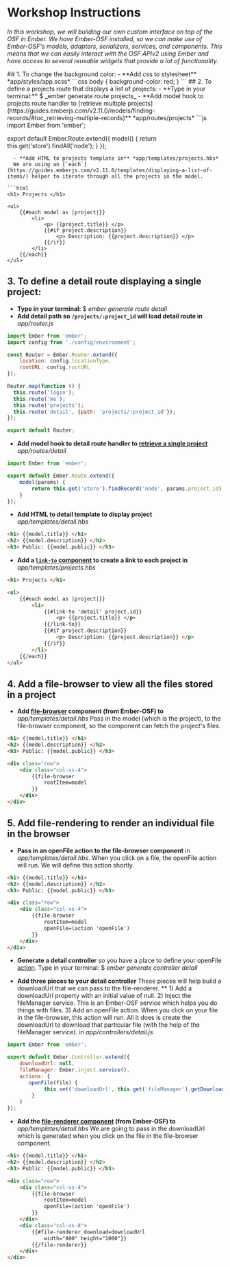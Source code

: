# Workshop Instructions

<p><em> In this workshop, we will building our own custom interface on top of the OSF in Ember.  We have Ember-OSF installed,
 so we can make use of Ember-OSF's models, adapters, serializers, services, and components.  This means that we can easily interact
 with the OSF APIv2 using Ember and have access to several reusable widgets that provide a lot of functionality. </em></p>
## 1. To change the background color:
- **Add css to stylesheet** *app/styles/app.scss*
```css
body {
  background-color: red;
}
```
## 2.  To define a projects route that displays a list of projects:
- **Type in your terminal:**
    $ _ember generate route projects_
-  **Add model hook to projects route handler to [retrieve multiple projects](https://guides.emberjs.com/v2.11.0/models/finding-records/#toc_retrieving-multiple-records)** *app/routes/projects*
```js
import Ember from 'ember';

export default Ember.Route.extend({
    model() {
        return this.get('store').findAll('node');
    }
});
```
  - **Add HTML to projects template in** *app/templates/projects.hbs*
  We are using an [`each`](https://guides.emberjs.com/v2.11.0/templates/displaying-a-list-of-items/) helper to iterate through all the projects in the model.

```html
<h1> Projects </h1>

<ul>
    {{#each model as |project|}}
        <li>
            <p> {{project.title}} </p>
            {{#if project.description}}
                <p> Description: {{project.description}} </p>
            {{/if}}
        </li>
    {{/each}}
</ul>
```

## 3.  To define a detail route displaying a single project:
- **Type in your terminal:**
    $ _ember generate route detail_
- **Add detail path so `/projects/:project_id` will load detail route in** *app/router.js*
```js
import Ember from 'ember';
import config from './config/environment';

const Router = Ember.Router.extend({
    location: config.locationType,
    rootURL: config.rootURL
});

Router.map(function () {
  this.route('login');
  this.route('me');
  this.route('projects');
  this.route('detail', {path: 'projects/:project_id'});
});

export default Router;

```
-  **Add model hook to detail route handler to [retrieve a single project](https://guides.emberjs.com/v2.11.0/models/finding-records/#toc_retrieving-a-single-record)** *app/routes/detail*
```js
import Ember from 'ember';

export default Ember.Route.extend({
    model(params) {
        return this.get('store').findRecord('node', params.project_id);
    }
});
```
- **Add HTML to detail template to display project** *app/templates/detail.hbs*

```html
<h1> {{model.title}} </h1>
<h2> {{model.description}} </h2>
<h3> Public: {{model.public}} </h3>
```
- **Add a [`link-to` component](https://guides.emberjs.com/v2.11.0/templates/links/#toc_the-code-link-to-code-component) to create a link to each project in** *app/templates/projects.hbs*

```html
<h1> Projects </h1>

<ul>
    {{#each model as |project|}}
        <li>
            {{#link-to 'detail' project.id}}
                <p> {{project.title}} </p>
            {{/link-to}}
            {{#if project.description}}
                <p> Description: {{project.description}} </p>
            {{/if}}
        </li>
    {{/each}}
</ul>
```

## 4.  Add a file-browser to view all the files stored in a project
- **Add [file-browser](http://centerforopenscience.github.io/ember-osf/classes/file-browser.html) component (from Ember-OSF) to** *app/templates/detail.hbs*  Pass in the model (which is the project), to the file-browser component, so the component can fetch the project's files.

```html
<h1> {{model.title}} </h1>
<h2> {{model.description}} </h2>
<h3> Public: {{model.public}} </h3>

<div class="row">
    <div class="col-xs-4">
        {{file-browser
            rootItem=model
        }}
    </div>
</div>
```

## 5.  **Add file-rendering** to render an individual file in the browser
- **Pass in an openFile action to the file-browser component** in *app/templates/detail.hbs*. When you click on a file, the openFile action will run.  We will define this action shortly.
```html
<h1> {{model.title}} </h1>
<h2> {{model.description}} </h2>
<h3> Public: {{model.public}} </h3>

<div class="row">
    <div class="col-xs-4">
        {{file-browser
            rootItem=model
            openFile=(action 'openFile')
        }}
    </div>
</div>
```
- **Generate a detail controller** so you have a place to define your openFile [action](https://guides.emberjs.com/v2.11.0/components/triggering-changes-with-actions/#toc_implementing-the-action). Type in your terminal:
    $ _ember generate controller detail_

- **Add three pieces to your detail controller**   These pieces will help build a downloadUrl that we can pass to the file-renderer. ** 1) Add a downloadUrl property with an initial value of null. 2) Inject the fileManager service.  This is an Ember-OSF service which helps you do things with files.  3) Add an openFile action. When you click on your file in the file-browser, this action will run.  All it does is create the downloadUrl to download that particular file (with the help of the fileManager service).  in *app/controllers/detail.js*

```js
import Ember from 'ember';

export default Ember.Controller.extend({
    downloadUrl: null,
    fileManager: Ember.inject.service(),
    actions: {
       openFile(file) {
            this.set('downloadUrl', this.get('fileManager').getDownloadUrl(file));
        }
    }
});
```

- **Add the [file-renderer component](http://centerforopenscience.github.io/ember-osf/classes/file-renderer.html) (from Ember-OSF) to** *app/templates/detail.hbs* We are going to pass in the downloadUrl which is generated when you click on the file in the file-browser component.

```html
<h1> {{model.title}} </h1>
<h2> {{model.description}} </h2>
<h3> Public: {{model.public}} </h3>

<div class="row">
    <div class="col-xs-4">
        {{file-browser
            rootItem=model
            openFile=(action 'openFile')
        }}
    </div>
    <div class="col-xs-8">
        {{#file-renderer download=downloadUrl
            width="800" height="1000"}}
        {{/file-renderer}}
    </div>
</div>
```
